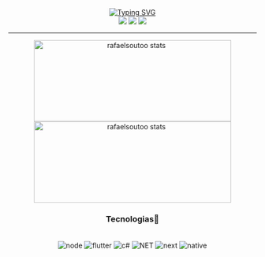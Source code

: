 <div align="center">
    <a href="https://git.io/typing-svg"><img src="https://readme-typing-svg.herokuapp.com?font=Roboto&size=24&pause=4000&color=FFFF&center=true&vCenter=true&width=500&height=64&lines=Olá%2C+eu+sou+Rafael+Souto!" alt="Typing SVG" /></a>
</div>

<div align="center">
    <a href="https://www.instagram.com/_rafaelsoutoo/" target="_blank"><img src="https://img.shields.io/badge/-Instagram-%23E4405F?style=for-the-badge&logo=instagram&logoColor=white" target="_blank"></a>
    <a href="https://rafaelsouto.vercel.app/"><img src="https://img.shields.io/badge/website-000000?style=for-the-badge&logo=About.me&logoColor=whit" target="_blank"></a>
    <a href="https://www.linkedin.com/in/rafael-souto-sena-3a8364257/" target="_blank"><img src="https://img.shields.io/badge/-LinkedIn-%230077B5?style=for-the-badge&logo=linkedin&logoColor=white" target="_blank"></a>
</div>

---


<!-- commit stats -->
<div align="center">
    <p>
        <a href="https://github.com/rafaelsoutoo">
            <img width="400px" height="165" src="https://github-readme-stats.vercel.app/api?username=rafaelsoutoo&show_icons=true&bg_color=0000" alt="rafaelsoutoo stats" />
            <img width="400px" height="165" src="https://github-readme-stats.vercel.app/api/top-langs/?username=rafaelsoutoo&show_icons=true&bg_color=0000&layout=compact" alt="rafaelsoutoo stats" />
        </a>
    </p>
</div>

<div align="center">

### Tecnologias🚀
<div style="display: inline_block"><br/>
  <img align="center" alt="node" src="https://img.shields.io/badge/Node.js-43853D?style=for-the-badge&logo=node.js&logoColor=white"/>
  <img align="center" alt="flutter" src="https://img.shields.io/badge/Flutter-%2302569B.svg?style=for-the-badge&logo=Flutter&logoColor=white"/>
  <img align="center" alt="c#" src="https://img.shields.io/badge/c%23-%23239120.svg?style=for-the-badge&logo=csharp&logoColor=white"/>
  <img align="center" alt="NET" src="https://img.shields.io/badge/.NET-5C2D91?style=for-the-badge&logo=.net&logoColor=white"/>
  <img align="center" alt="next" src="https://img.shields.io/badge/next%20js-000000?style=for-the-badge&logo=nextdotjs&logoColor=white"/>
  <img align="center" alt="native" src="https://img.shields.io/badge/React_Native-20232A?style=for-the-badge&logo=react&logoColor=61DAFB"/>
</div><br/>
</div>
